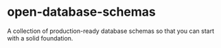 # open-database-schemas
A collection of production-ready database schemas so that you can start with a solid foundation.
